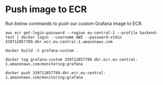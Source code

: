 # Push image to ECR
Run below commands to push our custom Grafana image to ECR.
```
aws ecr get-login-password --region eu-central-1 --profile backend-test | docker login --username AWS --password-stdin 339712857789.dkr.ecr.eu-central-1.amazonaws.com
```

```
docker build -t grafana-custom .
```

```
docker tag grafana-custom 339712857789.dkr.ecr.eu-central-1.amazonaws.com/monitoring:grafana
```

```
docker push 339712857789.dkr.ecr.eu-central-1.amazonaws.com/monitoring:grafana
```